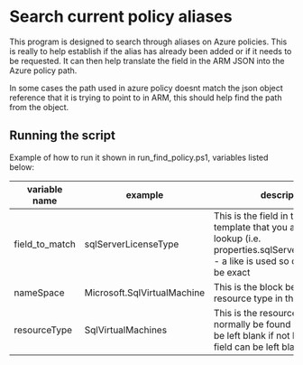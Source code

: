 # Search current policy aliases

This program is designed to search through aliases on Azure policies. This is really to help establish if the alias has already been added or if it needs to be requested. It can then help translate the field in the ARM JSON into the Azure policy path.

In some cases the path used in azure policy doesnt match the json object reference that it is trying to point to in ARM, this should help find the path from the object.

## Running the script
Example of how to run it shown in run_find_policy.ps1, variables listed below:

| variable name | example | description |
|---------------|---------|-------------|
| field_to_match | sqlServerLicenseType        | This is the field in the ARM template that you are trying to lookup (i.e. properties.sqlServerLicenseType) - a like is used so doesnt have to be exact  |
| nameSpace      | Microsoft.SqlVirtualMachine | This is the block before the resource type in the ID |
| resourceType   | SqlVirtualMachines          | This is the resource type (it can normally be found in the ID), can be left blank if not known, this field can be left blank |

